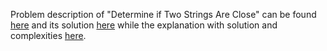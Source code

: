 Problem description of "Determine if Two Strings Are Close" can be found [here](https://leetcode.com/problems/determine-if-two-events-have-conflict/description/) and its solution [here](https://github.com/aurimas13/Solutions-To-Problems/blob/main/LeetCode/Python%20Solutions/Determine%20if%20Two%20Strings%20Are%20Close/determine.py) while the explanation with solution and complexities [here](https://leetcode.com/problems/determine-if-two-strings-are-close/solutions/3266288/python-solution/).